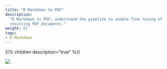 ```yaml
---
title: "R Markdown to PDF"
description:
  "R Markdown to PDF: understand the pipeline to enable fine tuning of the
  resulting PDF documents."
weight: 01
tags:
- R Markdown
---
```


{{% children description="true" %}}

![](rmd_to_pdf/img/cover.png)

[modeline]: # ( vim: set foldlevel=0 spell spelllang=en_gb: )

